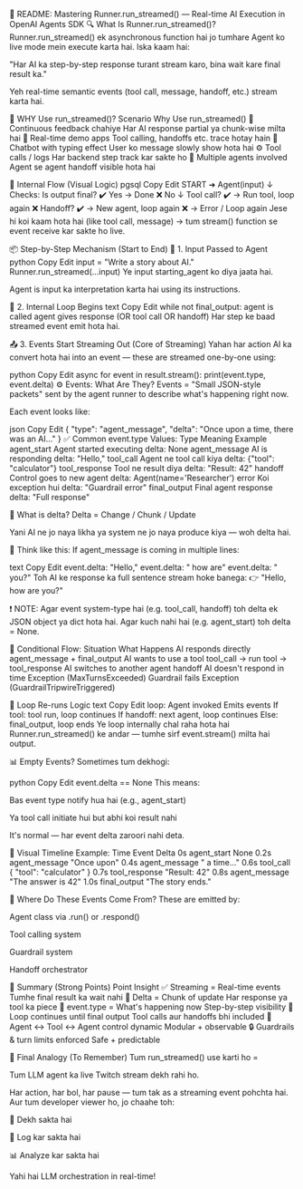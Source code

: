 🧠 README: Mastering Runner.run_streamed() — Real-time AI Execution in OpenAI Agents SDK
🔍 What Is Runner.run_streamed()?
Runner.run_streamed() ek asynchronous function hai jo tumhare Agent ko live mode mein execute karta hai.
Iska kaam hai:

"Har AI ka step-by-step response turant stream karo, bina wait kare final result ka."

Yeh real-time semantic events (tool call, message, handoff, etc.) stream karta hai.

🎯 WHY Use run_streamed()?
Scenario	Why Use run_streamed()
🔁 Continuous feedback chahiye	Har AI response partial ya chunk-wise milta hai
🧪 Real-time demo apps	Tool calling, handoffs etc. trace hotay hain
💬 Chatbot with typing effect	User ko message slowly show hota hai
⚙️ Tool calls / logs	Har backend step track kar sakte ho
🧵 Multiple agents involved	Agent se agent handoff visible hota hai

🔁 Internal Flow (Visual Logic)
pgsql
Copy
Edit
START ➜ Agent(input)
          ↓
     Checks: Is output final?
       ✔️ Yes → Done
       ❌ No
          ↓
     Tool call?
       ✔️ → Run tool, loop again
       ❌ Handoff?
               ✔️ → New agent, loop again
               ❌ → Error / Loop again
Jese hi koi kaam hota hai (like tool call, message) → tum stream() function se event receive kar sakte ho live.




📦 Step-by-Step Mechanism (Start to End)
🧭 1. Input Passed to Agent
python
Copy
Edit
input = "Write a story about AI."
Runner.run_streamed(...input)
Ye input starting_agent ko diya jaata hai.

Agent is input ka interpretation karta hai using its instructions.

🔁 2. Internal Loop Begins
text
Copy
Edit
while not final_output:
    agent is called
    agent gives response (OR tool call OR handoff)
Har step ke baad streamed event emit hota hai.

📤 3. Events Start Streaming Out (Core of Streaming)
Yahan har action AI ka convert hota hai into an event — these are streamed one-by-one using:

python
Copy
Edit
async for event in result.stream():
    print(event.type, event.delta)
⚙️ Events: What Are They?
Events = "Small JSON-style packets" sent by the agent runner to describe what's happening right now.

Each event looks like:

json
Copy
Edit
{
  "type": "agent_message",
  "delta": "Once upon a time, there was an AI..."
}
✅ Common event.type Values:
Type	Meaning	Example
agent_start	Agent started executing	delta: None
agent_message	AI is responding	delta: "Hello,"
tool_call	Agent ne tool call kiya	delta: {"tool": "calculator"}
tool_response	Tool ne result diya	delta: "Result: 42"
handoff	Control goes to new agent	delta: Agent(name='Researcher')
error	Koi exception hui	delta: "Guardrail error"
final_output	Final agent response	delta: "Full response"

🧬 What is delta?
Delta = Change / Chunk / Update

Yani AI ne jo naya likha ya system ne jo naya produce kiya — woh delta hai.

🧠 Think like this:
If agent_message is coming in multiple lines:

text
Copy
Edit
event.delta: "Hello,"
event.delta: " how are"
event.delta: " you?"
Toh AI ke response ka full sentence stream hoke banega:
👉 "Hello, how are you?"

❗ NOTE:
Agar event system-type hai (e.g. tool_call, handoff) toh delta ek JSON object ya dict hota hai.
Agar kuch nahi hai (e.g. agent_start) toh delta = None.

🧪 Conditional Flow:
Situation	What Happens
AI responds directly	agent_message + final_output
AI wants to use a tool	tool_call → run tool → tool_response
AI switches to another agent	handoff
AI doesn't respond in time	Exception (MaxTurnsExceeded)
Guardrail fails	Exception (GuardrailTripwireTriggered)

🔄 Loop Re-runs Logic
text
Copy
Edit
loop:
  Agent invoked
  Emits events
  If tool: tool run, loop continues
  If handoff: next agent, loop continues
  Else: final_output, loop ends
Ye loop internally chal raha hota hai Runner.run_streamed() ke andar — tumhe sirf event.stream() milta hai output.

📊 Empty Events?
Sometimes tum dekhogi:

python
Copy
Edit
event.delta == None
This means:

Bas event type notify hua hai (e.g., agent_start)

Ya tool call initiate hui but abhi koi result nahi

It's normal — har event delta zaroori nahi deta.

📍 Visual Timeline Example:
Time	Event	Delta
0s	agent_start	None
0.2s	agent_message	"Once upon"
0.4s	agent_message	" a time..."
0.6s	tool_call	{ "tool": "calculator" }
0.7s	tool_response	"Result: 42"
0.8s	agent_message	"The answer is 42"
1.0s	final_output	"The story ends."

🧩 Where Do These Events Come From?
These are emitted by:

Agent class via .run() or .respond()

Tool calling system

Guardrail system

Handoff orchestrator

📌 Summary (Strong Points)
Point	Insight
✅ Streaming = Real-time events	Tumhe final result ka wait nahi
🎥 Delta = Chunk of update	Har response ya tool ka piece
🧪 event.type = What's happening now	Step-by-step visibility
🔄 Loop continues until final output	Tool calls aur handoffs bhi included
🧵 Agent ↔ Tool ↔ Agent control dynamic	Modular + observable
🔒 Guardrails & turn limits enforced	Safe + predictable

🧠 Final Analogy (To Remember)
Tum run_streamed() use karti ho =

Tum LLM agent ka live Twitch stream dekh rahi ho.

Har action, har bol, har pause — tum tak as a streaming event pohchta hai.
Aur tum developer viewer ho, jo chaahe toh:

👀 Dekh sakta hai

💬 Log kar sakta hai

📊 Analyze kar sakta hai

Yahi hai LLM orchestration in real-time!